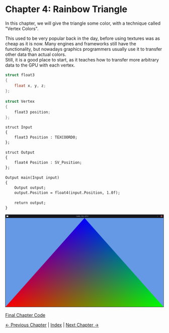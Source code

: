 # Chapter 4: Rainbow Triangle

In this chapter, we will give the triangle some color,
with a technique called "Vertex Colors".

This used to be very popular back in the day, before using textures was as cheap as it is now.
Many engines and frameworks still have the functionality,
but nowadays graphics programmers usually use it to transfer other data than actual colors.  
Still, it is a good place to start, as it teaches how to transfer more arbitrary data to the GPU with each vertex.

```c++
struct float3
{
	float x, y, z;
};

struct Vertex
{
	float3 position;
};
```

```hlsl
struct Input
{
	float3 Position : TEXCOORD0;
};

struct Output
{
	float4 Position : SV_Position;
};

Output main(Input input)
{
	Output output;
	output.Position = float4(input.Position, 1.0f);

	return output;
}
```


![The triangle from the previous chapter now has multiple colors.](images/01-triangle_multiple_colors.png)

[Final Chapter Code](https://github.com/TechnicJelle/GPUForBeginners/blob/main/chapters/chapter04/)

[← Previous Chapter](../chapter03/README.md) | [Index](../README.md) | [Next Chapter →](/README.md)
